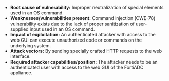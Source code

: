 - **Root cause of vulnerability:** Improper neutralization of special elements used in an OS command.
- **Weaknesses/vulnerabilities present:** Command injection (CWE-78) vulnerability exists due to the lack of proper sanitization of user-supplied input used in an OS command.
- **Impact of exploitation:** An authenticated attacker with access to the web GUI can execute unauthorized code or commands on the underlying system.
- **Attack vectors:** By sending specially crafted HTTP requests to the web interface.
- **Required attacker capabilities/position:** The attacker needs to be an authenticated user with access to the web GUI of the FortiADC appliance.